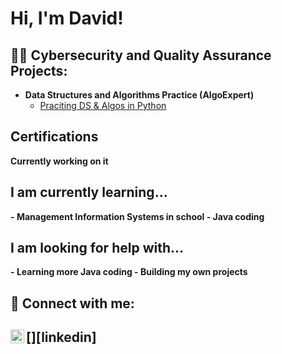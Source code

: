 <h1>Hi, I'm David! </h1>

<h2>👨‍💻 Cybersecurity and Quality Assurance Projects:</h2>

- <b>Data Structures and Algorithms Practice (AlgoExpert)</b>
  - [Praciting DS & Algos in Python](https://github.com/joshmadakor1/Algorithms-Practice)

<h2>Certifications</h2>
<b>Currently working on it<b>

<h2>I am currently learning...</h2>
- <b> Management Information Systems in school</b>
  - <b>Java coding</b>


<h2> I am looking for help with...</h2>
- <b> Learning more Java coding</b>
    - <b> Building my own projects</b>



<h2> 🤳 Connect with me:<h2>
[<img align="left" alt="DavidChang | LinkedIn" width="22px" src="https://cdn.jsdelivr.net/npm/simple-icons@v3/icons/linkedin.svg" />][linkedin]

[linkedin]: https://www.linkedin.com/in/david-chang-4177bb295/
<!--
**joshmadakor1/joshmadakor1** is a ✨ _special_ ✨ repository because its `README.md` (this file) appears on your GitHub profile.

Here are some ideas to get you started:

- 🔭 I’m currently working on ...
- 🌱 I’m currently learning ...
- 👯 I’m looking to collaborate on ...
- 🤔 I’m looking for help with ...
- 💬 Ask me about ...
- 📫 How to reach me: ...
- 😄 Pronouns: ...
- ⚡ Fun fact: ...
-->
